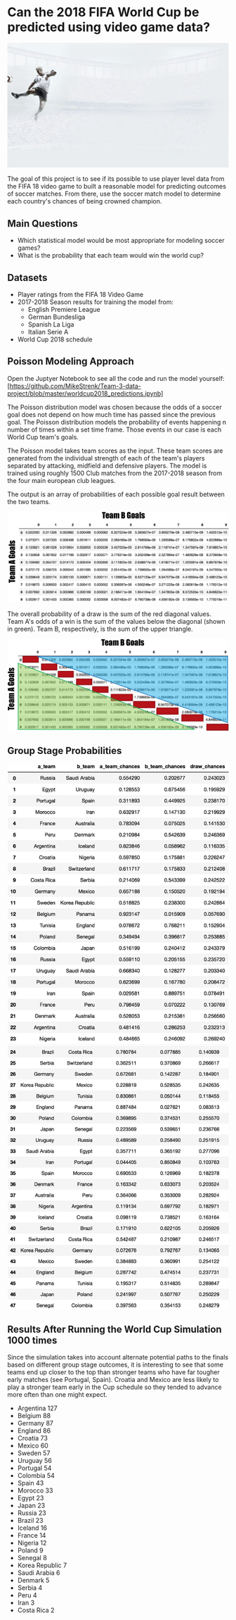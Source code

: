 
# Can the 2018 FIFA World Cup be predicted using video game data?

![Soccer](exploration/IMG_1236.jpg)

The goal of this project is to see if its possible to use player level data from the FIFA 18 video game to built a reasonable model for predicting outcomes of soccer matches. From there, use the soccer match model to determine each country's chances of being crowned champion.

## Main Questions
- Which statistical model would be most appropriate for modeling soccer games?
- What is the probability that each team would win the world cup?

## Datasets
- Player ratings from the FIFA 18 Video Game
- 2017-2018 Season results for training the model from:
    - English Premiere League
    - German Bundesliga
    - Spanish La Liga
    - Italian Serie A
- World Cup 2018 schedule

## Poisson Modeling Approach
Open the Juptyer Notebook to see all the code and run the model yourself: [https://github.com/MikeStrenk/Team-3-data-project/blob/master/worldcup2018_predictions.ipynb]

The Poisson distribution model was chosen because the odds of a soccer goal does not depend on how much time has passed since the previous goal. The Poisson distribution models the probability of events happening n number of times within a set time frame. Those events in our case is each World Cup team's goals.

The Poisson model takes team scores as the input. These team scores are generated from the individual strength of each of the team's players separated by attacking, midfield and defensive players. The model is trained using roughly 1500 Club matches from the 2017-2018 season from the four main european club leagues.

The output is an array of probabilities of each possible goal result between the two teams.

![Soccer](exploration/poissonexample.png)

The overall probability of a draw is the sum of the red diagonal values. Team A's odds of a win is the sum of the values below the diagonal (shown in green). Team B, respectively, is the sum of the upper triangle.

![Soccer](exploration/poissonexample2.png)

## Group Stage Probabilities
![Soccer](exploration/groupstage.png)
![Soccer](exploration/groupstage2.png)


## Results After Running the World Cup Simulation 1000 times
Since the simulation takes into account alternate potential paths to the finals based on different group stage outcomes, it is interesting to see that some teams end up closer to the top than stronger teams who have far tougher early matches (see Portugal, Spain). Croatia and Mexico are less likely to play a stronger team early in the Cup schedule so they tended to advance more often than one might expect.

- Argentina 127
- Belgium 88
- Germany 87
- England 86
- Croatia 73
- Mexico 60
- Sweden 57
- Uruguay 56
- Portugal 54
- Colombia 54
- Spain 43
- Morocco 33
- Egypt 23
- Japan 23
- Russia 23
- Brazil 23
- Iceland 16
- France 14
- Nigeria 12
- Poland 9
- Senegal 8
- Korea Republic 7
- Saudi Arabia 6
- Denmark 5
- Serbia 4
- Peru 4
- Iran 3
- Costa Rica 2
